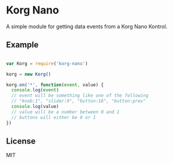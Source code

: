 # Korg Nano #

A simple module for getting data events from a Korg Nano Kontrol.

## Example ##

```js

var Korg = require('korg-nano')

korg = new Korg()

korg.on('*', function(event, value) {
  console.log(event)
  // event will be something like one of the following
  // "knob:1", "slider:9", "button:16", "button:prev"
  console.log(value)
  // value will be a number between 0 and 1
  // buttons will either be 0 or 1
})

```

## License ##

MIT
